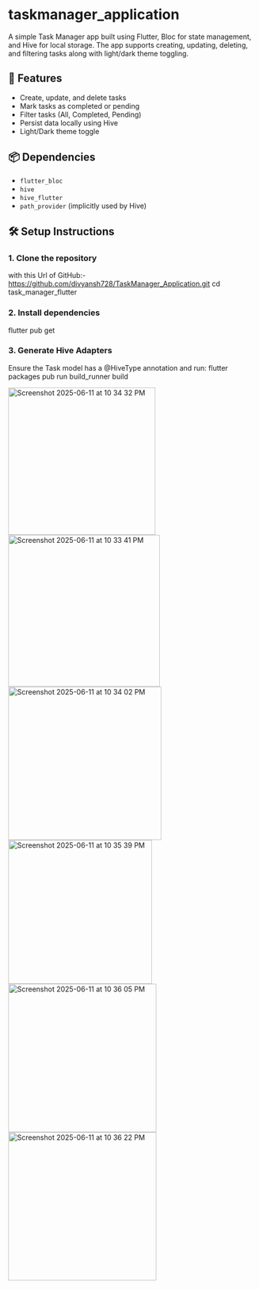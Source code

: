 # taskmanager_application

A simple Task Manager app built using Flutter, Bloc for state management, and Hive for local storage. The app supports creating, updating, deleting, and filtering tasks along with light/dark theme toggling.

## 🚀 Features

- Create, update, and delete tasks
- Mark tasks as completed or pending
- Filter tasks (All, Completed, Pending)
- Persist data locally using Hive
- Light/Dark theme toggle

## 📦 Dependencies

- `flutter_bloc`
- `hive`
- `hive_flutter`
- `path_provider` (implicitly used by Hive)

## 🛠️ Setup Instructions

### 1. Clone the repository


with this Url of GitHub:-
https://github.com/divyansh728/TaskManager_Application.git
cd task_manager_flutter


### 2. Install dependencies

flutter pub get


### 3. Generate Hive Adapters

Ensure the Task model has a @HiveType annotation and run:
flutter packages pub run build_runner build


<img width="297" alt="Screenshot 2025-06-11 at 10 34 32 PM" src="https://github.com/user-attachments/assets/05573e68-4150-4bf4-8a9d-191228ce8ef1" />

<img width="306" alt="Screenshot 2025-06-11 at 10 33 41 PM" src="https://github.com/user-attachments/assets/edf7b7c4-d29a-43b5-b1f6-1f45b668527a" />

<img width="309" alt="Screenshot 2025-06-11 at 10 34 02 PM" src="https://github.com/user-attachments/assets/63f51b11-517f-4d83-8910-9bfb249b9990" />

<img width="290" alt="Screenshot 2025-06-11 at 10 35 39 PM" src="https://github.com/user-attachments/assets/ce25bd72-8a8c-4248-b1de-0534f8f7d8f5" />

<img width="299" alt="Screenshot 2025-06-11 at 10 36 05 PM" src="https://github.com/user-attachments/assets/1a0a549d-2294-4e93-900c-0891797699d7" />

<img width="299" alt="Screenshot 2025-06-11 at 10 36 22 PM" src="https://github.com/user-attachments/assets/a7fb9f1d-37fa-4a76-b509-6d15008c6851" />










